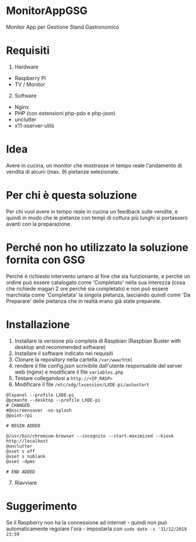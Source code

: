 # MonitorAppGSG
Monitor App per Gestione Stand Gastronomico

# Requisiti
1) Hardware
- Raspberry Pi
- TV / Monitor
2) Software
- Nginx
- PHP (con estensioni php-pdo e php-json)
- unclutter
- x11-xserver-utils

# Idea
Avere in cucina, un monitor che mostrasse in tempo reale l'andamento di vendita di alcuni (max. 9) pietanze selezionate.

# Per chi è questa soluzione
Per chi vuol avere in tempo reale in cucina un feedback sulle vendite, e quindi in modo che le pietanze con tempi di cottura più lunghi si portassero avanti con la preparazione.

# Perché non ho utilizzato la soluzione fornita con GSG
Perchè è richiesto intervento umano al fine che sia funzionante, e perchè un ordine può essere catalogato come 'Completato' nella sua interezza (cosa che richiede magari 2 ore perchè sia completato) e non può essere marchiata come 'Completata' la singola pietanza, lasciando quindi come 'Da Preparare' delle pietanza che in realtà erano già state preparate.

# Installazione
1) Installare la versione più completa di Raspbian (Raspbian Buster with desktop and recommended software)
2) Installare il software indicato nei requisiti
3) Clonare la repository nella cartella `/var/www/html`
4) rendere il file config.json scrivibile dall'utente responsabile del server web (nginx) e modificare il file `variables.php`
5) Testare collegandosi a `http://<IP_RASP>`
6) Modificare il file `/etc/xdg/lxsession/LXDE-pi/autostart`

```
@lxpanel --profile LXDE-pi
@pcmanfm --desktop --profile LXDE-pi
# CHANGED
#@xscreensaver -no-splash
@point-rpi
 
# BEGIN ADDED

@/usr/bin/chromium-browser --incognito --start-maximized --kiosk http://localhost
@unclutter
@xset s off
@xset s noblank
@xset -dpms
 
# END ADDED
```
7) Riavviare

# Suggerimento
Se il Raspberry non ha la connessione ad internet - quindi non può automaticamente regolare l'ora - impostarla con `sudo date -s '31/12/2019 23:59`
